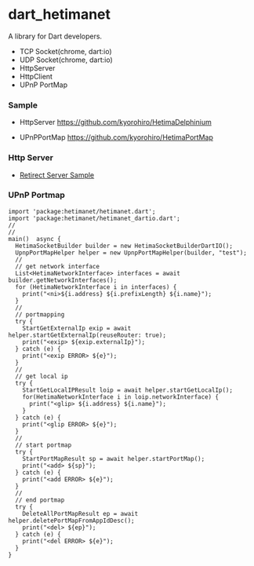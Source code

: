 # dart_hetimanet

A library for Dart developers. 
* TCP Socket(chrome, dart:io)
* UDP Socket(chrome, dart:io)
* HttpServer
* HttpClient
* UPnP PortMap

### Sample 
* HttpServer
https://github.com/kyorohiro/HetimaDelphinium

* UPnPPortMap
https://github.com/kyorohiro/HetimaPortMap

### Http Server
* [Retirect Server Sample](example/redirectserver)

### UPnP Portmap
```
import 'package:hetimanet/hetimanet.dart';
import 'package:hetimanet/hetimanet_dartio.dart';
//
//
main()  async {
  HetimaSocketBuilder builder = new HetimaSocketBuilderDartIO(); 
  UpnpPortMapHelper helper = new UpnpPortMapHelper(builder, "test");
  //
  // get network interface
  List<HetimaNetworkInterface> interfaces = await builder.getNetworkInterfaces();
  for (HetimaNetworkInterface i in interfaces) {
    print("<ni>${i.address} ${i.prefixLength} ${i.name}");
  }
  //
  // portmapping 
  try {
    StartGetExternalIp exip = await helper.startGetExternalIp(reuseRouter: true);
    print("<exip> ${exip.externalIp}");
  } catch (e) {
    print("<exip ERROR> ${e}");
  }
  //
  // get local ip
  try {
    StartGetLocalIPResult loip = await helper.startGetLocalIp();
    for(HetimaNetworkInterface i in loip.networkInterface) {
      print("<glip> ${i.address} ${i.name}");      
    }
  } catch (e) {
    print("<glip ERROR> ${e}");
  }
  //
  // start portmap
  try {
    StartPortMapResult sp = await helper.startPortMap();
    print("<add> ${sp}");
  } catch (e) {
    print("<add ERROR> ${e}");
  }
  //
  // end portmap
  try {
    DeleteAllPortMapResult ep = await helper.deletePortMapFromAppIdDesc();
    print("<del> ${ep}");
  } catch (e) {
    print("<del ERROR> ${e}");
  }
}
```